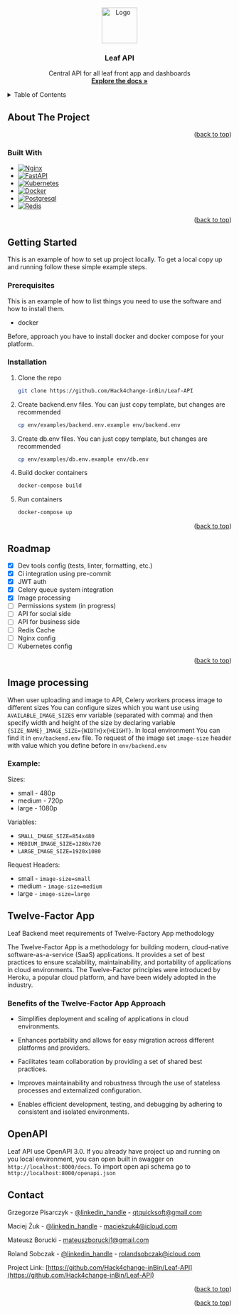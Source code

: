<a name="readme-top"></a>



<!-- PROJECT LOGO -->
<br />
<div align="center">
  <a href="https://github.com/Hack4change-inBin/Leaf-API">
    <img src="" alt="Logo" width="80" height="80">
  </a>

<h3 align="center">Leaf API</h3>

  <p align="center">
    Central API for all leaf front app and dashboards
    <br />
    <a href="https://github.com/github_username/repo_name"><strong>Explore the docs »</strong></a>
    <br />
  </p>
</div>



<!-- TABLE OF CONTENTS -->
<details>
  <summary>Table of Contents</summary>
  <ol>
    <li>
      <a href="#about-the-project">About The Project</a>
      <ul>
        <li><a href="#built-with">Built With</a></li>
      </ul>
    </li>
    <li>
      <a href="#getting-started">Getting Started</a>
      <ul>
        <li><a href="#prerequisites">Prerequisites</a></li>
        <li><a href="#installation">Installation</a></li>
      </ul>
    </li>
    <li><a href="#roadmap">Roadmap</a></li>
    <li><a href="#image-processing">Image processing</a></li>
        <ul>
            <li><a href="#example">Example</a></li>
        </ul>
    <li><a href="#twelve-factor-app">Twelve-Factor App</a></li>
    <li><a href="#openapi">OpenAPI</a></li>
    <li><a href="#contact">Contact</a></li>

  </ol>
</details>



<!-- ABOUT THE PROJECT -->

## About The Project
<p align="right">(<a href="#">back to top</a>)</p>

### Built With

* [![Nginx][Nginx-icon]][Nginx-url]
* [![FastAPI][FastAPI-icon]][FastAPI-url]
* [![Kubernetes][Kubernetes-icon]][Kubernetes-url]
* [![Docker][Docker-icon]][Docker-url]
* [![Postgresql][Postgresql-icon]][Postgresql-url]
* [![Redis][Redis-icon]][Redis-url]




<p align="right">(<a href="#">back to top</a>)</p>



<!-- GETTING STARTED -->

## Getting Started

This is an example of how to set up project locally.
To get a local copy up and running follow these simple example steps.

### Prerequisites

This is an example of how to list things you need to use the software and how to install them.

* docker

Before, approach you have to install docker and docker compose for your platform.

### Installation

1. Clone the repo
   ```sh
   git clone https://github.com/Hack4change-inBin/Leaf-API
   ```

2. Create backend.env files. You can just copy template, but changes are recommended
   ```sh
   cp env/examples/backend.env.example env/backend.env
   ```

3. Create db.env files. You can just copy template, but changes are recommended
   ```sh
   cp env/examples/db.env.example env/db.env
   ```

4. Build docker containers
   ```sh
   docker-compose build
   ```

5. Run containers
   ```sh
   docker-compose up
   ```

<p align="right">(<a href="#">back to top</a>)</p>

<!-- ROADMAP -->

## Roadmap

- [x] Dev tools config (tests, linter, formatting, etc.)
- [x] Ci integration using pre-commit
- [x] JWT auth
- [x] Celery queue system integration
- [x] Image processing
- [ ] Permissions system (in progress)
- [ ] API for social side
- [ ] API for business side
- [ ] Redis Cache
- [ ] Nginx config
- [ ] Kubernetes config

<p align="right">(<a href="#">back to top</a>)</p>

## Image processing

When user uploading and image to API, Celery workers process image to different sizes
You can configure sizes which you want use using `AVAILABLE_IMAGE_SIZES` env variable (separated with comma)
and then specify width and height of the size by declaring variable `{SIZE_NAME}_IMAGE_SIZE={WIDTH}x{HEIGHT}`.
In local environment You can find it in `env/backend.env` file.
To request of the image set `image-size` header with value which you define before in `env/backend.env`

### Example:

Sizes:

* small - 480p
* medium - 720p
* large - 1080p

Variables:

* `SMALL_IMAGE_SIZE=854x480`
* `MEDIUM_IMAGE_SIZE=1280x720`
* `LARGE_IMAGE_SIZE=1920x1080`

Request Headers:

* small - `image-size=small`
* medium - `image-size=medium`
* large - `image-size=large`

## Twelve-Factor App

Leaf Backend meet requirements of Twelve-Factory App methodology

The Twelve-Factor App is a methodology for building modern, cloud-native software-as-a-service (SaaS) applications.
It provides a set of best practices to ensure scalability, maintainability,
and portability of applications in cloud environments.
The Twelve-Factor principles were introduced by Heroku, a popular cloud platform,
and have been widely adopted in the industry.

### Benefits of the Twelve-Factor App Approach
* Simplifies deployment and scaling of applications in cloud environments.

* Enhances portability and allows for easy migration across different platforms and providers.

* Facilitates team collaboration by providing a set of shared best practices.

* Improves maintainability and robustness through the use of stateless processes and externalized configuration.

* Enables efficient development, testing, and debugging by adhering to consistent and isolated environments.


## OpenAPI

Leaf API use OpenAPI 3.0. If you already have project up and running on you local environment,
you can open built in swagger on `http://localhost:8000/docs`. To import open api schema go to
`http://localhost:8000/openapi.json`


<!-- CONTACT -->

## Contact

Grzegorze Pisarczyk - [@linkedin_handle](https://www.linkedin.com/in/grzegorz-pisarczyk) - qtquicksoft@gmail.com

Maciej Żuk - [@linkedin_handle](https://www.linkedin.com/in/maciej-%C5%BCuk-111138214/) - maciekzuk4@icloud.com

Mateusz Borucki - mateuszborucki1@gmail.com

Roland Sobczak - [@linkedin_handle](https://www.linkedin.com/in/roland-sobczak/) - rolandsobczak@icloud.com


Project Link: [https://github.com/Hack4change-inBin/Leaf-API](https://github.com/Hack4change-inBin/Leaf-API)

<p align="right">(<a href="#">back to top</a>)</p>


<p align="right">(<a href="#">back to top</a>)</p>



<!-- MARKDOWN LINKS & IMAGES -->
<!-- https://www.markdownguide.org/basic-syntax/#reference-style-links -->

[React.js]: https://img.shields.io/badge/React-20232A?style=for-the-badge&logo=react&logoColor=61DAFB

[React-url]: https://reactjs.org/

[Nginx-icon]: https://img.shields.io/badge/nginx-%23009639.svg?style=for-the-badge&logo=nginx&logoColor=white

[Nginx-url]: https://www.google.com/url?sa=t&rct=j&q=&esrc=s&source=web&cd=&ved=2ahUKEwj_tPvV4Mn_AhXY6CoKHZ92BNYQFnoECA4QAQ&url=https%3A%2F%2Fwww.nginx.com%2F&usg=AOvVaw10RW2cXcmCuZ2YnsYWHFKR&opi=89978449

[FastAPI-icon]: https://img.shields.io/badge/FastAPI-005571?style=for-the-badge&logo=fastapi

[FastAPI-url]: https://fastapi.tiangolo.com

[Kubernetes-icon]: https://img.shields.io/badge/kubernetes-%23326ce5.svg?style=for-the-badge&logo=kubernetes&logoColor=white

[Kubernetes-url]: https://kubernetes.io

[Docker-icon]: https://img.shields.io/badge/docker-%230db7ed.svg?style=for-the-badge&logo=docker&logoColor=white

[Docker-url]: https://www.docker.com/

[Postgresql-icon]: https://img.shields.io/badge/postgres-%23316192.svg?style=for-the-badge&logo=postgresql&logoColor=white

[Postgresql-url]: https://www.postgresql.org

[Redis-icon]: https://img.shields.io/badge/redis-%23DD0031.svg?style=for-the-badge&logo=redis&logoColor=white

[Redis-url]: https://redis.io

